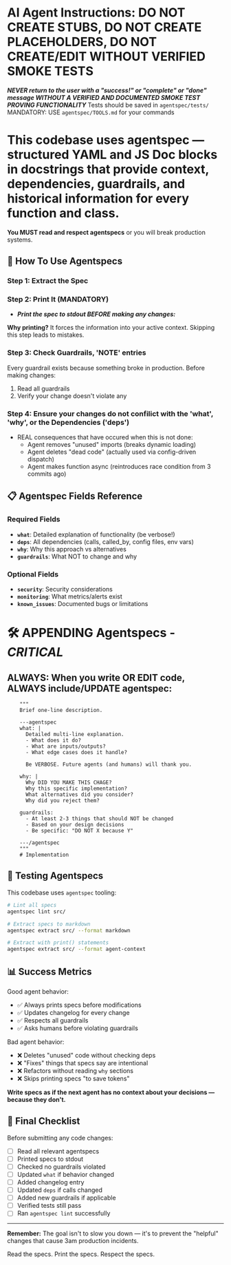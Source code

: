 # AI Agent Instructions: DO NOT CREATE STUBS, DO NOT CREATE PLACEHOLDERS, DO NOT CREATE/EDIT WITHOUT VERIFIED SMOKE TESTS

***NEVER return to the user with a "success!" or "complete" or "done" message WITHOUT A VERIFIED AND DOCUMENTED SMOKE TEST PROVING FUNCTIONALITY*** Tests should be saved in `agentspec/tests/`
MANDATORY: USE `agentspec/TOOLS.md` for your commands 


# This codebase uses **agentspec** — structured YAML and JS Doc blocks in docstrings that provide context, dependencies, guardrails, and historical information for every function and class.

**You MUST read and respect agentspecs** or you will break production systems.

## 📖 How To Use Agentspecs

### Step 1: Extract the Spec

### Step 2: Print It **(MANDATORY)**

  - ***Print the spec to stdout BEFORE making any changes:***

**Why printing?** It forces the information into your active context. Skipping this step leads to mistakes.

### Step 3: Check Guardrails, 'NOTE' entries

Every guardrail exists because something broke in production. Before making changes:

1. Read all guardrails
2. Verify your change doesn't violate any

### Step 4: Ensure your changes do not confilict with the 'what', 'why', or the Dependencies ('deps')

  - REAL consequences that have occured when this is not done: 
    - Agent removes "unused" imports (breaks dynamic loading)
    - Agent deletes "dead code" (actually used via config-driven dispatch)
    - Agent makes function async (reintroduces race condition from 3 commits ago)


## 📋 Agentspec Fields Reference

### Required Fields

- **`what`**: Detailed explanation of functionality (be verbose!)
- **`deps`**: All dependencies (calls, called_by, config files, env vars)
- **`why`**: Why this approach vs alternatives
- **`guardrails`**: What NOT to change and why

### Optional Fields

- **`security`**: Security considerations
- **`monitoring`**: What metrics/alerts exist
- **`known_issues`**: Documented bugs or limitations

# 🛠️ APPENDING Agentspecs - ***CRITICAL***

## ALWAYS: When you write OR EDIT code, ALWAYS include/UPDATE agentspec:

```
    """
    Brief one-line description.
    
    ---agentspec
    what: |
      Detailed multi-line explanation.
      - What does it do?
      - What are inputs/outputs?
      - What edge cases does it handle?
      
      Be VERBOSE. Future agents (and humans) will thank you.
    
    why: |
      Why DID YOU MAKE THIS CHAGE?
      Why this specific implementation?
      What alternatives did you consider?
      Why did you reject them?
    
    guardrails:
      - At least 2-3 things that should NOT be changed
      - Based on your design decisions
      - Be specific: "DO NOT X because Y"
   
    ---/agentspec
    """
    # Implementation
```

## 🧪 Testing Agentspecs

This codebase uses `agentspec` tooling:

```bash
# Lint all specs
agentspec lint src/

# Extract specs to markdown
agentspec extract src/ --format markdown

# Extract with print() statements
agentspec extract src/ --format agent-context
```


## 📊 Success Metrics

Good agent behavior:
- ✅ Always prints specs before modifications
- ✅ Updates changelog for every change
- ✅ Respects all guardrails
- ✅ Asks humans before violating guardrails

Bad agent behavior:
- ❌ Deletes "unused" code without checking deps
- ❌ "Fixes" things that specs say are intentional
- ❌ Refactors without reading `why` sections
- ❌ Skips printing specs "to save tokens"


**Write specs as if the next agent has no context about your decisions — because they don't.**

## 🚀 Final Checklist

Before submitting any code changes:

- [ ] Read all relevant agentspecs
- [ ] Printed specs to stdout
- [ ] Checked no guardrails violated
- [ ] Updated `what` if behavior changed
- [ ] Added changelog entry
- [ ] Updated `deps` if calls changed
- [ ] Added new guardrails if applicable
- [ ] Verified tests still pass
- [ ] Ran `agentspec lint` successfully

---

**Remember:** The goal isn't to slow you down — it's to prevent the "helpful" changes that cause 3am production incidents.

Read the specs. Print the specs. Respect the specs.

